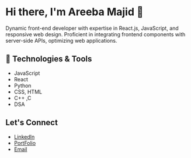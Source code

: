 # Hi there, I'm Areeba Majid 👋

Dynamic front-end developer with expertise in React.js, JavaScript, and responsive web design. Proficient in integrating frontend components with server-side APIs, optimizing web applications. 
## 🔧 Technologies & Tools
- JavaScript
- React
- Python
- CSS, HTML
- C++ ,C
- DSA

## Let's Connect
- [LinkedIn](https://www.linkedin.com/in/areeba-majid04/)
- [PortFolio](https://areebamajid-15.github.io/AreebaMajid/)
- [Email](mailto:areebamajid04@gmail.com)

